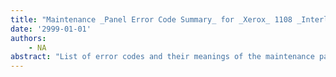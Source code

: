 ```yaml
---
title: "Maintenance _Panel Error Code Summary_ for _Xerox_ 1108 _Interlisp-D_"
date: '2999-01-01'
authors: 
    - NA
abstract: "List of error codes and their meanings of the maintenance panel for Xerox 1108 machines and Interlisp-D."
---
```


